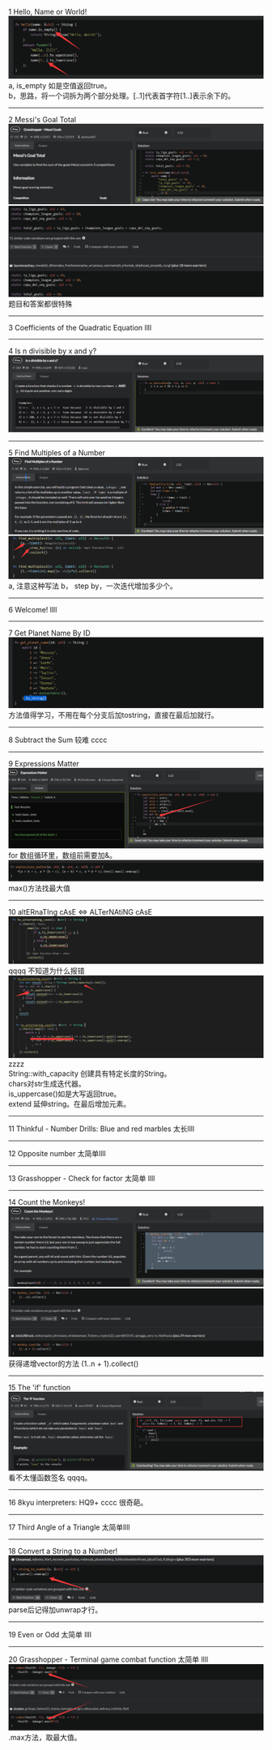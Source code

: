 1 Hello, Name or World!
![](images/2021-07-16-23-46-55.png)
a, is_empty 如是空值返回true。  
b，思路，将一个词拆为两个部分处理。[..1]代表首字符[1..]表示余下的。
***
2 Messi's Goal Total
![](images/2021-07-16-23-56-50.png)
![](images/2021-07-16-23-57-52.png)
题目和答案都很特殊
***
3 Coefficients of the Quadratic Equation
llll
***
4 Is n divisible by x and y?
![](images/2021-07-17-14-21-21.png)
***
5 Find Multiples of a Number
![](images/2021-07-17-14-28-49.png)
![](images/2021-07-17-14-33-38.png)
a, 注意这种写法
b， step by，一次迭代增加多少个。
***
6 Welcome!
llll
***
7 Get Planet Name By ID
![](images/2021-07-17-14-42-58.png)
方法值得学习，不用在每个分支后加tostring，直接在最后加就行。
***
8 Subtract the Sum
较难 cccc
***
9 Expressions Matter
![](images/2021-07-17-15-00-01.png)
for 数组循环里，数组前需要加&。
![](images/2021-07-17-15-41-40.png)
max()方法找最大值
***
10 altERnaTIng cAsE <=> ALTerNAtiNG cAsE
![](images/2021-07-17-15-57-31.png)
qqqq 不知道为什么报错
![](images/2021-07-17-16-21-20.png)
zzzz  
String::with_capacity 创建具有特定长度的String。  
chars对str生成迭代器。  
is_uppercase()如是大写返回true。  
extend 延伸string。在最后增加元素。
***
11 Thinkful - Number Drills: Blue and red marbles
太长llll
***
12 Opposite number
太简单llll
***
13 Grasshopper - Check for factor
太简单 llll
***
14 Count the Monkeys!
![](images/2021-07-17-16-31-04.png)
![](images/2021-07-17-16-31-58.png)
获得递增vector的方法 (1..n + 1).collect()
***
15 The 'if' function
![](images/2021-07-17-16-37-11.png)
看不太懂函数签名  qqqq。
***
16 8kyu interpreters: HQ9+
cccc 很奇葩。
***
17 Third Angle of a Triangle
太简单llll
***
18 Convert a String to a Number!
![](images/2021-07-17-16-52-07.png)
parse后记得加unwrap才行。
***
19 Even or Odd
太简单 llll
***
20 Grasshopper - Terminal game combat function
太简单 llll
![](images/2021-07-17-17-37-59.png)
.max方法，取最大值。